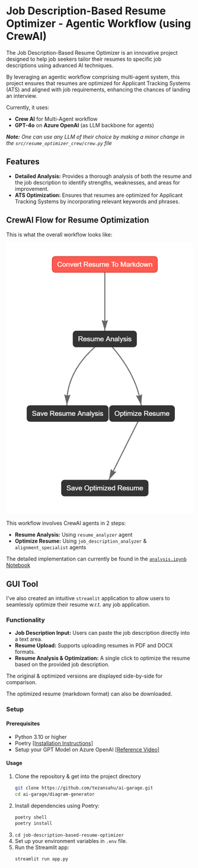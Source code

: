 # Job Description-Based Resume Optimizer - Agentic Workflow (using CrewAI)

The Job Description-Based Resume Optimizer is an innovative project designed to help job seekers tailor their resumes to specific job descriptions using advanced AI techniques. 

By leveraging an agentic workflow comprising multi-agent system, this project ensures that resumes are optimized for Applicant Tracking Systems (ATS) and aligned with job requirements, enhancing the chances of landing an interview.

Currently, it uses:
- **Crew AI** for Multi-Agent workflow
- **GPT-4o** on **Azure OpenAI** (as LLM backbone for agents)

_**Note:** One can use any LLM of their choice by making a minor change in the `src/resume_optimizer_crew/crew.py` file_

## Features

- **Detailed Analysis:** Provides a thorough analysis of both the resume and the job description to identify strengths, weaknesses, and areas for improvement.
- **ATS Optimization:** Ensures that resumes are optimized for Applicant Tracking Systems by incorporating relevant keywords and phrases.

## CrewAI Flow for Resume Optimization

This is what the overall workflow looks like:

![](./assets/resume-optimizer-crewai-flow.png)


This workflow involves CrewAI agents in 2 steps:

- **Resume Analysis:** Using `resume_analyzer` agent
- **Optimize Resume:** Using `job_description_analyzer` & `alignment_specialist` agents

The detailed implementation can currently be found in the [`analysis.ipynb` Notebook](./src/analysis.ipynb)

## GUI Tool

I've also created an intuitive `streamlit` application to allow users to seamlessly optimize their resume w.r.t. any job application.

### Functionality
- **Job Description Input:** Users can paste the job description directly into a text area.
- **Resume Upload:** Supports uploading resumes in PDF and DOCX formats.
- **Resume Analysis & Optimization:** A single click to optimize the resume based on the provided job description.

The original & optimized versions are displayed side-by-side for comparison.

The optimized resume (markdown format) can also be downloaded.

### Setup

#### Prerequisites
- Python 3.10 or higher
- Poetry [[Installation Instructions]](https://python-poetry.org/docs/#installation)
- Setup your GPT Model on Azure OpenAI [[Reference Video]](https://youtu.be/H_1Ge6wxaaE?si=_mv-I8w2VB7D1PhB)

#### Usage
1. Clone the repository & get into the project directory
    ```sh
    git clone https://github.com/tezansahu/ai-garage.git
    cd ai-garage/diagram-generator
    ```
2. Install dependencies using Poetry:
    ```sh
    poetry shell
    poetry install
    ```
3. `cd job-description-based-resume-optimizer`
4. Set up your environment variables in `.env` file.
5. Run the Streamlit app:
    ```sh
    streamlit run app.py
    ```
